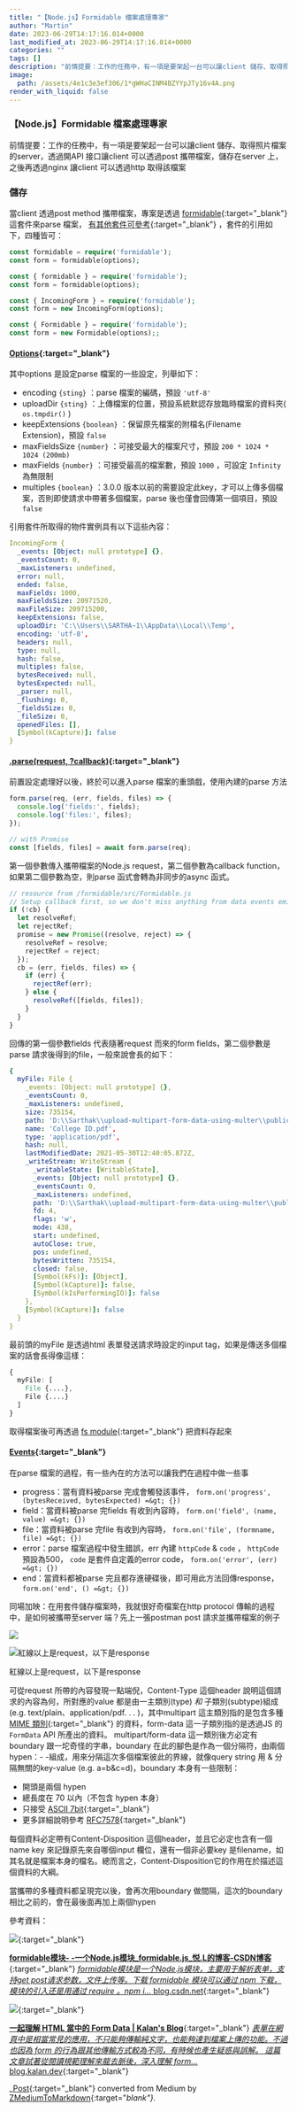 ```yaml
---
title: "【Node.js】Formidable 檔案處理專家"
author: "Martin"
date: 2023-06-29T14:17:16.014+0000
last_modified_at: 2023-06-29T14:17:16.014+0000
categories: ""
tags: []
description: "前情提要：工作的任務中，有一項是要架起一台可以讓client 儲存、取得照片檔案的server，透過開API 接口讓client 可以透過post 攜帶檔案，儲存在server 上，之後再透過nginx 讓client 可以透過http 取得該檔案"
image:
  path: /assets/4e1c3e3ef306/1*gWHaCINM4BZYYpJTy16v4A.png
render_with_liquid: false
---
```


### 【Node\.js】Formidable 檔案處理專家

前情提要：工作的任務中，有一項是要架起一台可以讓client 儲存、取得照片檔案的server，透過開API 接口讓client 可以透過post 攜帶檔案，儲存在server 上，之後再透過nginx 讓client 可以透過http 取得該檔案
### 儲存

當client 透過post method 攜帶檔案，專案是透過 [formidable](https://www.npmjs.com/package/formidable?activeTab=readme){:target="_blank"} 這套件來parse 檔案， [有其他套件可參考](https://bytearcher.com/articles/formidable-vs-busboy-vs-multer-vs-multiparty/){:target="_blank"} ，套件的引用如下，四種皆可：
```php
const formidable = require('formidable');
const form = formidable(options);

const { formidable } = require('formidable');
const form = formidable(options);

const { IncomingForm } = require('formidable');
const form = new IncomingForm(options);

const { Formidable } = require('formidable');
const form = new Formidable(options);;
```
#### [Options](https://github.com/node-formidable/formidable#options){:target="_blank"}

其中options 是設定parse 檔案的一些設定，列舉如下：
- encoding `{sting}` ：parse 檔案的編碼，預設 `'utf-8'`
- uploadDir `{sting}` ：上傳檔案的位置，預設系統默認存放臨時檔案的資料夾\( `os.tmpdir()` \)
- keepExtensions `{boolean}` ：保留原先檔案的附檔名\(Filename Extension\)，預設 `false`
- maxFieldsSize `{number}` ：可接受最大的檔案尺寸，預設 `200 * 1024 * 1024 (200mb)`
- maxFields `{number}` ：可接受最高的檔案數，預設 `1000` ，可設定 `Infinity` 為無限制
- multiples `{boolean}` ：3\.0\.0 版本以前的需要設定此key，才可以上傳多個檔案，否則即使請求中帶著多個檔案，parse 後也僅會回傳第一個項目，預設 `false`


引用套件所取得的物件實例具有以下這些內容：
```yaml
IncomingForm {
  _events: [Object: null prototype] {},
  _eventsCount: 0,
  _maxListeners: undefined,
  error: null,
  ended: false,
  maxFields: 1000,
  maxFieldsSize: 20971520,
  maxFileSize: 209715200,
  keepExtensions: false,
  uploadDir: 'C:\\Users\\SARTHA~1\\AppData\\Local\\Temp',
  encoding: 'utf-8',
  headers: null,
  type: null,
  hash: false,
  multiples: false,
  bytesReceived: null,
  bytesExpected: null,
  _parser: null,
  _flushing: 0,
  _fieldsSize: 0,
  _fileSize: 0,
  openedFiles: [],
  [Symbol(kCapture)]: false
}
```
#### [\.parse\(request, ?callback\)](https://github.com/node-formidable/formidable#parserequest-callback){:target="_blank"}

前置設定處理好以後，終於可以進入parse 檔案的重頭戲，使用內建的parse 方法
```javascript
form.parse(req, (err, fields, files) => {
  console.log('fields:', fields);
  console.log('files:', files);
});

// with Promise
const [fields, files] = await form.parse(req);
```

第一個參數傳入攜帶檔案的Node\.js request，第二個參數為callback function，如果第二個參數為空，則parse 函式會轉為非同步的async 函式。
```javascript
// resource from /formidable/src/Formidable.js 
// Setup callback first, so we don't miss anything from data events emitted immediately.
if (!cb) {
  let resolveRef;
  let rejectRef;
  promise = new Promise((resolve, reject) => {     
    resolveRef = resolve;
    rejectRef = reject;
  });
  cb = (err, fields, files) => {
    if (err) {
      rejectRef(err);
    } else {
      resolveRef([fields, files]);
    }
  }
}
```

回傳的第一個參數fields 代表隨著request 而來的form fields，第二個參數是parse 請求後得到的file，一般來說會長的如下：
```yaml
{
  myFile: File {
    _events: [Object: null prototype] {},
    _eventsCount: 0,
    _maxListeners: undefined,
    size: 735154,
    path: 'D:\\Sarthak\\upload-multipart-form-data-using-multer\\public\\files\\upload_d235df36a536ff3bc3cbfa8ac0f86e2f',
    name: 'College ID.pdf',
    type: 'application/pdf',
    hash: null,
    lastModifiedDate: 2021-05-30T12:40:05.872Z,
    _writeStream: WriteStream {
      _writableState: [WritableState],
      _events: [Object: null prototype] {},
      _eventsCount: 0,
      _maxListeners: undefined,
      path: 'D:\\Sarthak\\upload-multipart-form-data-using-multer\\public\\files\\upload_d235df36a536ff3bc3cbfa8ac0f86e2f',
      fd: 4,
      flags: 'w',
      mode: 438,
      start: undefined,
      autoClose: true,
      pos: undefined,
      bytesWritten: 735154,
      closed: false,
      [Symbol(kFs)]: [Object],
      [Symbol(kCapture)]: false,
      [Symbol(kIsPerformingIO)]: false
    },
    [Symbol(kCapture)]: false
  }
}
```

最前頭的myFile 是透過html 表單發送請求時設定的input tag，如果是傳送多個檔案的話會長得像這樣：
```css
{
  myFile: [
    File {....},
    File {....}
  ]
}
```

取得檔案後可再透過 [fs module](https://www.npmjs.com/package/fs){:target="_blank"} 把資料存起來
#### [Events](https://github.com/node-formidable/formidable#events){:target="_blank"}

在parse 檔案的過程，有一些內在的方法可以讓我們在過程中做一些事
- progress：當有資料被parse 完成會觸發該事件， `form.on('progress', (bytesReceived, bytesExpected) =&gt; {})`
- field：當資料被parse 完fields 有收到內容時， `form.on('field', (name, value) =&gt; {})`
- file：當資料被parse 完file 有收到內容時， `form.on('file', (formname, file) =&gt; {})`
- error：parse 檔案過程中發生錯誤，err 內建 `httpCode` & `code` ， `httpCode` 預設為500， `code` 是套件自定義的error code， `form.on('error', (err) =&gt; {})`
- end：當資料都被parse 完且都存進硬碟後，即可用此方法回傳response， `form.on('end', () =&gt; {})`


同場加映：在用套件儲存檔案時，我就很好奇檔案在http protocol 傳輸的過程中，是如何被攜帶至server 端？先上一張postman post 請求並攜帶檔案的例子


![](/assets/4e1c3e3ef306/1*RRKOy_rtt_DeoQeK2Bdsyg.png)



![紅線以上是request，以下是response](/assets/4e1c3e3ef306/1*gWHaCINM4BZYYpJTy16v4A.png)

紅線以上是request，以下是response

可從request 所帶的內容發現一點端倪，Content\-Type 這個header 說明這個請求的內容為何，所對應的value 都是由一主類別\(type\) _和_ 子類別\(subtype\)組成\(e\.g\. text/plain、application/pdf\. \. \. \)，其中multipart 這主類別指的是包含多種 [MIME 類別](https://developer.mozilla.org/en-US/docs/Web/HTTP/Basics_of_HTTP/MIME_types){:target="_blank"} 的資料，form\-data 這一子類別指的是透過JS 的 `FormData` API 所產出的資料。
multipart/form\-data 這一類別後方必定有boundary 跟一坨奇怪的字串，boundary 在此的腳色是作為一個分隔符，由兩個hypen：\- \-組成，用來分隔這次多個檔案彼此的界線，就像query string 用 & 分隔無關的key\-value \(e\.g\. a=b&c=d\)，boundary 本身有一些限制：
- 開頭是兩個 hypen
- 總長度在 70 以內（不包含 hypen 本身）
- 只接受 [ASCII 7bit](https://montcs.bloomu.edu/Information/Encodings/ascii-7.html){:target="_blank"}
- 更多詳細說明參考 [RFC7578](https://datatracker.ietf.org/doc/html/rfc7578#section-4){:target="_blank"}


每個資料必定帶有Content\-Disposition 這個header，並且它必定也含有一個name key 來記錄原先來自哪個input 欄位，還有一個非必要key 是filename，如其名就是檔案本身的檔名。總而言之，Content\-Disposition它的作用在於描述這個資料的大綱。

當攜帶的多種資料都呈現完以後，會再次用boundary 做間隔，這次的boundary相比之前的，會在最後面再加上兩個hypen

參考資料：


[![](/engineering-education/uploading-files-using-formidable-nodejs/hero.png)](https://www.section.io/engineering-education/uploading-files-using-formidable-nodejs/){:target="_blank"}


[**formidable模块\- \-一个Node\.js模块\_formidable\.js\_悦\.L的博客\-CSDN博客**](https://blog.csdn.net/qq_45040919/article/details/110196654){:target="_blank"} 
[_formidable模块是一个Node\.js模块，主要用于解析表单，支持get post请求参数，文件上传等。下载 formidable 模块可以通过 npm 下载，模块的引入还是用通过 require 。npm i…_ blog\.csdn\.net](https://blog.csdn.net/qq_45040919/article/details/110196654){:target="_blank"}


[![](https://repository-images.githubusercontent.com/655209/b0432a00-1329-11ea-83b5-5a6459044dcb)](https://github.com/node-formidable/formidable){:target="_blank"}


[**一起理解 HTML 當中的 Form Data \| Kalan's Blog**](https://blog.kalan.dev/2021-03-13-html-form-data){:target="_blank"} 
[_表單在網頁中是相當常見的應用，不只能夠傳輸純文字，也能夠達到檔案上傳的功能。不過也因為 form 的行為跟其他傳輸方式較為不同，有時候也產生疑惑與誤解。 這篇文章試著從閱讀規範理解來龍去脈後，深入理解 form…_ blog\.kalan\.dev](https://blog.kalan.dev/2021-03-13-html-form-data){:target="_blank"}



_[Post](https://medium.com/@martin87713/node-js-formidable-%E6%AA%94%E6%A1%88%E8%99%95%E7%90%86%E5%B0%88%E5%AE%B6-4e1c3e3ef306){:target="_blank"} converted from Medium by [ZMediumToMarkdown](https://github.com/ZhgChgLi/ZMediumToMarkdown){:target="_blank"}._

